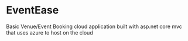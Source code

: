 # EventEase
Basic Venue/Event Booking cloud application built with asp.net core mvc that uses azure to host on the cloud
